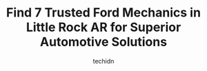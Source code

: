 ---
layout: ampstory
image: https://images.unsplash.com/photo-1629935252276-2e9267f778a1?ixlib=rb-4.0.3&ixid=MnwxMjA3fDB8MHxwaG90by1wYWdlfHx8fGVufDB8fHx8&auto=format&fit=crop&w=640&h=853&q=80
author: techidn
featured: false
description: Entrust your vehicle to the 7 best Ford Mechanic in Little Rock AR, USA and experience the difference they can make. With their extensive knowledge, state-of-the-art facilities, and commitme
title: Find 7 Trusted Ford Mechanics in Little Rock AR for Superior Automotive Solutions
cover:
   title: Find 7 Trusted Ford Mechanics in Little Rock AR for Superior Automotive Solutions
   subtitle: Rickpate
   background: https://images.unsplash.com/photo-1629935252276-2e9267f778a1?ixlib=rb-4.0.3&ixid=MnwxMjA3fDB8MHxwaG90by1wYWdlfHx8fGVufDB8fHx8&auto=format&fit=crop&w=640&h=853&q=80

pages: 
 - layout: thirds
   top: <h1>#1 Macuil Auto - Tire & Service Center</h1>
   bottom: "<p>I wish I could give them a -5 grading; they kept my car for three days saying that they were waiting for ordered parts, when I finally went to pick up my car, I drove my </p>"
   background: https://www.knot35.com/toplist/wp-content/uploads/2023/06/best-ford-mechanic-1-in-little-rock-ar-1685836480.jpeg
   backgroundblur: true
 - layout: thirds
   top: <h1>#2 SL Autoworks</h1>
   bottom: "<p>501 W 8th St, North Little Rock, AR 72114, United States</p>"
   background: https://www.knot35.com/toplist/wp-content/uploads/2023/06/best-ford-mechanic-2-in-little-rock-ar-1685836481.jpeg
   cta:
      link: https://www.knot35.com/toplist/find-7-trusted-ford-mechanics-in-little-rock-ar-for-superior-automotive-solutions/
      text: Find 7 Trusted Ford Mechanics in Little Rock AR for Superior Automotive Solutions
 - layout: thirds
   top: <h1>#3 Donnies Foreign Car Services</h1>
   bottom: "<p>104 Markham Park Dr, Little Rock, AR 72211, United States</p>"
   background: https://www.knot35.com/toplist/wp-content/uploads/2023/06/best-ford-mechanic-3-in-little-rock-ar-1685836481.jpeg
   cta:
      link: https://www.knot35.com/toplist/find-7-trusted-ford-mechanics-in-little-rock-ar-for-superior-automotive-solutions/
      text: Find 7 Trusted Ford Mechanics in Little Rock AR for Superior Automotive Solutions
 - layout: thirds
   top: <h1>#4 Dragon Brothers Automotive</h1>
   bottom: "<p>5401 Asher Ave, Little Rock, AR 72204, United States</p>"
   background: https://images.unsplash.com/photo-1608501821300-4f99e58bba77?ixlib=rb-4.0.3&ixid=MnwxMjA3fDB8MHxwaG90by1wYWdlfHx8fGVufDB8fHx8&auto=format&fit=crop&w=640&h=853&q=80
   cta:
      link: https://www.knot35.com/toplist/find-7-trusted-ford-mechanics-in-little-rock-ar-for-superior-automotive-solutions/
      text: Find 7 Trusted Ford Mechanics in Little Rock AR for Superior Automotive Solutions
 - layout: thirds
   top: <h1>#5 Tisdale Garage</h1>
   bottom: "<p>3501 Mabelvale Pike, Little Rock, AR 72204, United States</p>"
   background: https://images.unsplash.com/photo-1531169509526-f8f1fdaa4a67?ixlib=rb-4.0.3&ixid=MnwxMjA3fDB8MHxwaG90by1wYWdlfHx8fGVufDB8fHx8&auto=format&fit=crop&w=640&h=853&q=80
   cta:
      link: https://www.knot35.com/toplist/find-7-trusted-ford-mechanics-in-little-rock-ar-for-superior-automotive-solutions/
      text: Find 7 Trusted Ford Mechanics in Little Rock AR for Superior Automotive Solutions
 - layout: thirds
   top: <h1>#6 Crain Ford of Little Rock Service Department</h1>
   bottom: "<p>4601 Colonel Glenn Plaza Dr, Little Rock, AR 72210, United States</p>"
   background: https://images.unsplash.com/photo-1527067829737-402993088e6b?ixlib=rb-4.0.3&ixid=MnwxMjA3fDB8MHxwaG90by1wYWdlfHx8fGVufDB8fHx8&auto=format&fit=crop&w=640&h=853&q=80
   cta:
      link: https://www.knot35.com/toplist/find-7-trusted-ford-mechanics-in-little-rock-ar-for-superior-automotive-solutions/
      text: Find 7 Trusted Ford Mechanics in Little Rock AR for Superior Automotive Solutions
 - layout: thirds
   top: <h1>#7 Todds T & C Auto Clinic</h1>
   bottom: "<p>522 W Roosevelt Rd, Little Rock, AR 72206, United States</p>"
   background: https://images.unsplash.com/photo-1489648022186-8f49310909a0?ixlib=rb-4.0.3&ixid=MnwxMjA3fDB8MHxwaG90by1wYWdlfHx8fGVufDB8fHx8&auto=format&fit=crop&w=640&h=853&q=80
   cta:
      link: https://www.knot35.com/toplist/find-7-trusted-ford-mechanics-in-little-rock-ar-for-superior-automotive-solutions/
      text: Find 7 Trusted Ford Mechanics in Little Rock AR for Superior Automotive Solutions
 - layout: thirds
   middle: Continue reading...
   background: https://images.unsplash.com/photo-1609083590460-7b8cc0ca65f8?ixlib=rb-4.0.3&ixid=MnwxMjA3fDB8MHxwaG90by1wYWdlfHx8fGVufDB8fHx8&auto=format&fit=crop&w=640&h=853&q=80
   cta:
      link: https://www.knot35.com/toplist/find-7-trusted-ford-mechanics-in-little-rock-ar-for-superior-automotive-solutions/
      text: Find 7 Trusted Ford Mechanics in Little Rock AR for Superior Automotive Solutions
      
---
